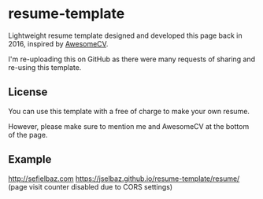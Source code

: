 # resume-template

Lightweight resume template designed and developed this page back in 2016, inspired by [AwesomeCV](https://github.com/posquit0/Awesome-CV).

I'm re-uploading this on GitHub as there were many requests of sharing and re-using this template.


## License

You can use this template with a free of charge to make your own resume.

However, please make sure to mention me and AwesomeCV at the bottom of the page.

## Example

http://sefielbaz.com 
https://jselbaz.github.io/resume-template/resume/ (page visit counter disabled due to CORS settings) 
